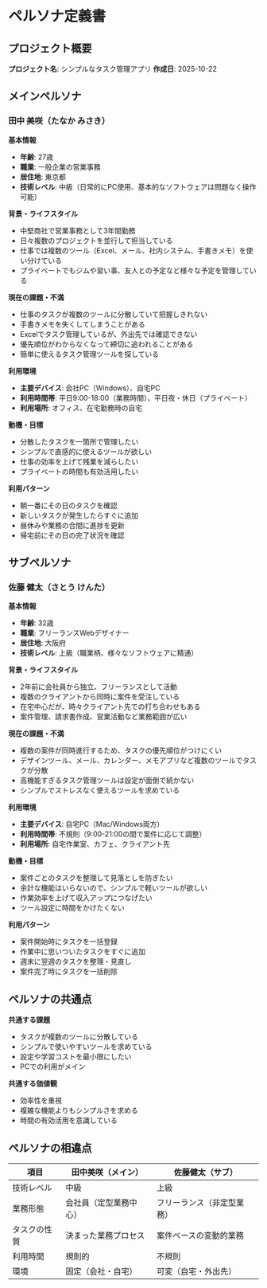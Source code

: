 # ペルソナ定義書

## プロジェクト概要
**プロジェクト名**: シンプルなタスク管理アプリ
**作成日**: 2025-10-22

## メインペルソナ

### 田中 美咲（たなか みさき）

**基本情報**
- **年齢**: 27歳
- **職業**: 一般企業の営業事務
- **居住地**: 東京都
- **技術レベル**: 中級（日常的にPC使用、基本的なソフトウェアは問題なく操作可能）

**背景・ライフスタイル**
- 中堅商社で営業事務として3年間勤務
- 日々複数のプロジェクトを並行して担当している
- 仕事では複数のツール（Excel、メール、社内システム、手書きメモ）を使い分けている
- プライベートでもジムや習い事、友人との予定など様々な予定を管理している

**現在の課題・不満**
- 仕事のタスクが複数のツールに分散していて把握しきれない
- 手書きメモを失くしてしまうことがある
- Excelでタスク管理しているが、外出先では確認できない
- 優先順位がわからなくなって締切に追われることがある
- 簡単に使えるタスク管理ツールを探している

**利用環境**
- **主要デバイス**: 会社PC（Windows）、自宅PC
- **利用時間帯**: 平日9:00-18:00（業務時間）、平日夜・休日（プライベート）
- **利用場所**: オフィス、在宅勤務時の自宅

**動機・目標**
- 分散したタスクを一箇所で管理したい
- シンプルで直感的に使えるツールが欲しい
- 仕事の効率を上げて残業を減らしたい
- プライベートの時間も有効活用したい

**利用パターン**
- 朝一番にその日のタスクを確認
- 新しいタスクが発生したらすぐに追加
- 昼休みや業務の合間に進捗を更新
- 帰宅前にその日の完了状況を確認

## サブペルソナ

### 佐藤 健太（さとう けんた）

**基本情報**
- **年齢**: 32歳
- **職業**: フリーランスWebデザイナー
- **居住地**: 大阪府
- **技術レベル**: 上級（職業柄、様々なソフトウェアに精通）

**背景・ライフスタイル**
- 2年前に会社員から独立、フリーランスとして活動
- 複数のクライアントから同時に案件を受注している
- 在宅中心だが、時々クライアント先での打ち合わせもある
- 案件管理、請求書作成、営業活動など業務範囲が広い

**現在の課題・不満**
- 複数の案件が同時進行するため、タスクの優先順位がつけにくい
- デザインツール、メール、カレンダー、メモアプリなど複数のツールでタスクが分散
- 高機能すぎるタスク管理ツールは設定が面倒で続かない
- シンプルでストレスなく使えるツールを求めている

**利用環境**
- **主要デバイス**: 自宅PC（Mac/Windows両方）
- **利用時間帯**: 不規則（9:00-21:00の間で案件に応じて調整）
- **利用場所**: 自宅作業室、カフェ、クライアント先

**動機・目標**
- 案件ごとのタスクを整理して見落としを防ぎたい
- 余計な機能はいらないので、シンプルで軽いツールが欲しい
- 作業効率を上げて収入アップにつなげたい
- ツール設定に時間をかけたくない

**利用パターン**
- 案件開始時にタスクを一括登録
- 作業中に思いついたタスクをすぐに追加
- 週末に翌週のタスクを整理・見直し
- 案件完了時にタスクを一括削除

## ペルソナの共通点

**共通する課題**
- タスクが複数のツールに分散している
- シンプルで使いやすいツールを求めている
- 設定や学習コストを最小限にしたい
- PCでの利用がメイン

**共通する価値観**
- 効率性を重視
- 複雑な機能よりもシンプルさを求める
- 時間の有効活用を意識している

## ペルソナの相違点

| 項目 | 田中美咲（メイン） | 佐藤健太（サブ） |
|------|-------------------|------------------|
| 技術レベル | 中級 | 上級 |
| 業務形態 | 会社員（定型業務中心） | フリーランス（非定型業務） |
| タスクの性質 | 決まった業務プロセス | 案件ベースの変動的業務 |
| 利用時間 | 規則的 | 不規則 |
| 環境 | 固定（会社・自宅） | 可変（自宅・外出先） |